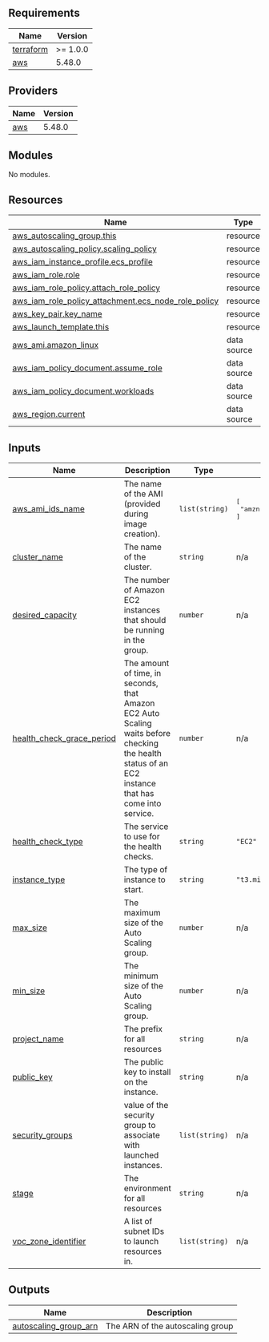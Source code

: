 <!-- BEGINNING OF PRE-COMMIT-TERRAFORM DOCS HOOK -->
## Requirements

| Name | Version |
|------|---------|
| <a name="requirement_terraform"></a> [terraform](#requirement\_terraform) | >= 1.0.0 |
| <a name="requirement_aws"></a> [aws](#requirement\_aws) | 5.48.0 |

## Providers

| Name | Version |
|------|---------|
| <a name="provider_aws"></a> [aws](#provider\_aws) | 5.48.0 |

## Modules

No modules.

## Resources

| Name | Type |
|------|------|
| [aws_autoscaling_group.this](https://registry.terraform.io/providers/hashicorp/aws/5.48.0/docs/resources/autoscaling_group) | resource |
| [aws_autoscaling_policy.scaling_policy](https://registry.terraform.io/providers/hashicorp/aws/5.48.0/docs/resources/autoscaling_policy) | resource |
| [aws_iam_instance_profile.ecs_profile](https://registry.terraform.io/providers/hashicorp/aws/5.48.0/docs/resources/iam_instance_profile) | resource |
| [aws_iam_role.role](https://registry.terraform.io/providers/hashicorp/aws/5.48.0/docs/resources/iam_role) | resource |
| [aws_iam_role_policy.attach_role_policy](https://registry.terraform.io/providers/hashicorp/aws/5.48.0/docs/resources/iam_role_policy) | resource |
| [aws_iam_role_policy_attachment.ecs_node_role_policy](https://registry.terraform.io/providers/hashicorp/aws/5.48.0/docs/resources/iam_role_policy_attachment) | resource |
| [aws_key_pair.key_name](https://registry.terraform.io/providers/hashicorp/aws/5.48.0/docs/resources/key_pair) | resource |
| [aws_launch_template.this](https://registry.terraform.io/providers/hashicorp/aws/5.48.0/docs/resources/launch_template) | resource |
| [aws_ami.amazon_linux](https://registry.terraform.io/providers/hashicorp/aws/5.48.0/docs/data-sources/ami) | data source |
| [aws_iam_policy_document.assume_role](https://registry.terraform.io/providers/hashicorp/aws/5.48.0/docs/data-sources/iam_policy_document) | data source |
| [aws_iam_policy_document.workloads](https://registry.terraform.io/providers/hashicorp/aws/5.48.0/docs/data-sources/iam_policy_document) | data source |
| [aws_region.current](https://registry.terraform.io/providers/hashicorp/aws/5.48.0/docs/data-sources/region) | data source |

## Inputs

| Name | Description | Type | Default | Required |
|------|-------------|------|---------|:--------:|
| <a name="input_aws_ami_ids_name"></a> [aws\_ami\_ids\_name](#input\_aws\_ami\_ids\_name) | The name of the AMI (provided during image creation). | `list(string)` | <pre>[<br>  "amzn-ami-*-amazon-ecs-optimized"<br>]</pre> | no |
| <a name="input_cluster_name"></a> [cluster\_name](#input\_cluster\_name) | The name of the cluster. | `string` | n/a | yes |
| <a name="input_desired_capacity"></a> [desired\_capacity](#input\_desired\_capacity) | The number of Amazon EC2 instances that should be running in the group. | `number` | n/a | yes |
| <a name="input_health_check_grace_period"></a> [health\_check\_grace\_period](#input\_health\_check\_grace\_period) | The amount of time, in seconds, that Amazon EC2 Auto Scaling waits before checking the health status of an EC2 instance that has come into service. | `number` | n/a | yes |
| <a name="input_health_check_type"></a> [health\_check\_type](#input\_health\_check\_type) | The service to use for the health checks. | `string` | `"EC2"` | no |
| <a name="input_instance_type"></a> [instance\_type](#input\_instance\_type) | The type of instance to start. | `string` | `"t3.micro"` | no |
| <a name="input_max_size"></a> [max\_size](#input\_max\_size) | The maximum size of the Auto Scaling group. | `number` | n/a | yes |
| <a name="input_min_size"></a> [min\_size](#input\_min\_size) | The minimum size of the Auto Scaling group. | `number` | n/a | yes |
| <a name="input_project_name"></a> [project\_name](#input\_project\_name) | The prefix for all resources | `string` | n/a | yes |
| <a name="input_public_key"></a> [public\_key](#input\_public\_key) | The public key to install on the instance. | `string` | n/a | yes |
| <a name="input_security_groups"></a> [security\_groups](#input\_security\_groups) | value of the security group to associate with launched instances. | `list(string)` | n/a | yes |
| <a name="input_stage"></a> [stage](#input\_stage) | The environment for all resources | `string` | n/a | yes |
| <a name="input_vpc_zone_identifier"></a> [vpc\_zone\_identifier](#input\_vpc\_zone\_identifier) | A list of subnet IDs to launch resources in. | `list(string)` | n/a | yes |

## Outputs

| Name | Description |
|------|-------------|
| <a name="output_autoscaling_group_arn"></a> [autoscaling\_group\_arn](#output\_autoscaling\_group\_arn) | The ARN of the autoscaling group |
<!-- END OF PRE-COMMIT-TERRAFORM DOCS HOOK -->
